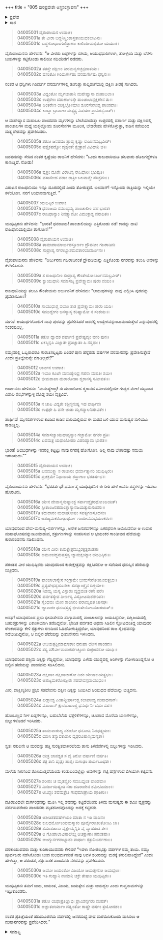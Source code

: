 +++
title = "005 ಪುರಪ್ರವೇಶೇ ಅಸ್ತ್ರಸಂಸ್ಥಾಪನಃ"
+++

<details><summary>ಪ್ರವೇಶ</summary>


।।   ಓಂ ಓಂ ನಮೋ ನಾರಾಯಣಾಯ।।   ಶ್ರೀ ವೇದವ್ಯಾಸಾಯ ನಮಃ ।।

ಶ್ರೀ ಕೃಷ್ಣದ್ವೈಪಾಯನ ವೇದವ್ಯಾಸ ವಿರಚಿತ  

**ಶ್ರೀ ಮಹಾಭಾರತ**

**ವಿರಾಟ ಪರ್ವ**

**ವೈರಾಟ ಪರ್ವ**

**ಅಧ್ಯಾಯ 5**

</details>


<details><summary>ಸಾರ</summary>

ಪಾಂಡವರು ವಿರಾಟನಗರದ ಬಳಿ ತಲುಪಿದುದು (1-8). ತಮ್ಮ ತಮ್ಮ ಆಯುಧಗಳನ್ನು ಇಳಿಸಿ, ಒಟ್ಟಿಗೇ ಕಟ್ಟಿ, ನಗರದ ಹೊರಗಿನ ಶ್ಮಶಾನದ ಸಮೀಪದಲ್ಲಿದ್ದ ಶಮೀವೃಕ್ಷದ ಮೇಲಿರಿಸಿ, ಮರದ ರೆಂಬೆಗೆ ಒಂದು ಶವವನ್ನು ನೇತುಹಾಕಿಸಿ ಪಾಂಡವರು ವಿರಾಟನಗರವನ್ನು ಪ್ರವೇಶಿಸಿದುದು (9-31).

</details>




> 04005001 ವೈಶಂಪಾಯನ ಉವಾಚ।  
04005001a ತೇ ವೀರಾ ಬದ್ಧನಿಸ್ತ್ರಿಂಶಾಸ್ತತಾಯುಧಕಲಾಪಿನಃ।  
04005001c ಬದ್ಧಗೋಧಾಂಗುಲಿತ್ರಾಣಾಃ ಕಾಲಿಂದೀಮಭಿತೋ ಯಯುಃ।।

ವೈಶಂಪಾಯನನು ಹೇಳಿದನು: “ಆ ವೀರರು ಖಡ್ಗಗಳನ್ನು ಬಿಗಿದು, ಆಯುಧಧಾರಿಗಳಾಗಿ, ತೋಳ್ಬಂದಿ ಮತ್ತು ಬೆರಳು ಬಂದಿಗಳನ್ನು ಕಟ್ಟಿಕೊಂಡು ಕಾಲಿಂದೀ ನದಿಯೆಡೆಗೆ ನಡೆದರು.

> 04005002a ತತಸ್ತೇ ದಕ್ಷಿಣಂ ತೀರಮನ್ವಗಚ್ಛನ್ಪದಾತಯಃ।  
04005002c ವಸಂತೋ ಗಿರಿದುರ್ಗೇಷು ವನದುರ್ಗೇಷು ಧನ್ವಿನಃ।।

ನಂತರ ಆ ಧನ್ವಿಗಳು ಗಿರಿದುರ್ಗ ವನದುರ್ಗಗಳಲ್ಲಿ ತಂಗುತ್ತಾ ಕಾಲ್ನಡುಗೆಯಲ್ಲಿ ದಕ್ಷಿಣ ತೀರಕ್ಕೆ ಸಾಗಿದರು.

> 04005003a ವಿಧ್ಯಂತೋ ಮೃಗಜಾತಾನಿ ಮಹೇಷ್ವಾಸಾ ಮಹಾಬಲಾಃ।  
04005003c ಉತ್ತರೇಣ ದಶಾರ್ಣಾಂಸ್ತೇ ಪಾಂಚಾಲಾನ್ದಕ್ಷಿಣೇನ ತು।।  
04005004a ಅಂತರೇಣ ಯಕೃಲ್ಲೋಮಾಂ ಶೂರಸೇನಾಂಶ್ಚ ಪಾಂಡವಾಃ।  
04005004c ಲುಬ್ಧಾ ಬ್ರುವಾಣಾ ಮತ್ಸ್ಯಸ್ಯ ವಿಷಯಂ ಪ್ರಾವಿಶನ್ವನಾತ್।।

ಆ ಮಹೇಷ್ವಾಸ ಮಹಾಬಲ ಪಾಂಡವರು ಮೃಗಗಳನ್ನು ಬೇಟೆಯಾಡುತ್ತಾ ಉತ್ತರದಲ್ಲಿ ದಶಾರ್ಣ ಮತ್ತು ದಕ್ಷಿಣದಲ್ಲಿ ಪಾಂಚಾಲಗಳ ಮಧ್ಯೆ ಯಕೃಲ್ಲೋಮ ಶೂರಸೇನಗಳ ಮೂಲಕ, ಬೇಡರೆಂದು ಹೇಳಿಕೊಳ್ಳುತ್ತಾ, ಕಾಡಿನ ಕಡೆಯಿಂದ ಮತ್ಸ್ಯದೇಶವನ್ನು ಪ್ರವೇಶಿಸಿದರು.

> 04005005a ತತೋ ಜನಪದಂ ಪ್ರಾಪ್ಯ ಕೃಷ್ಣಾ ರಾಜಾನಮಬ್ರವೀತ್।  
04005005c ಪಶ್ಯೈಕಪದ್ಯೋ ದೃಶ್ಯಂತೇ ಕ್ಷೇತ್ರಾಣಿ ವಿವಿಧಾನಿ ಚ।।

ಜನಪದವನ್ನು ಸೇರಿದ ನಂತರ ಕೃಷ್ಣೆಯು ರಾಜನಿಗೆ ಹೇಳಿದಳು: “ಒಂದು ಕಾಲುದಾರಿಯೂ ಹಲವಾರು ಹೊಲಗದ್ದೆಗಳೂ ಕಾಣುತ್ತಿವೆ. ನೋಡು!

> 04005006a ವ್ಯಕ್ತಂ ದೂರೇ ವಿರಾಟಸ್ಯ ರಾಜಧಾನೀ ಭವಿಷ್ಯತಿ।  
04005006c ವಸಾಮೇಹ ಪರಾಂ ರಾತ್ರಿಂ ಬಲವಾನ್ಮೇ ಪರಿಶ್ರಮಃ।।

ವಿರಾಟನ ರಾಜಧಾನಿಯು ಇನ್ನೂ ದೂರದಲ್ಲಿದೆ ಎಂದು ತೋರುತ್ತದೆ. ಬಲವಾನ್! ಇನ್ನೊಂದು ರಾತ್ರಿಯನ್ನು ಇಲ್ಲಿಯೇ ಕಳೆಯೋಣ. ನನಗೆ ಆಯಾಸವಾಗುತ್ತಿದೆ. ”

> 04005007 ಯುಧಿಷ್ಠಿರ ಉವಾಚ।  
04005007a ಧನಂಜಯ ಸಮುದ್ಯಮ್ಯ ಪಾಂಚಾಲೀಂ ವಹ ಭಾರತ।  
04005007c ರಾಜಧಾನ್ಯಾಂ ನಿವತ್ಸ್ಯಾಮೋ ವಿಮುಕ್ತಾಶ್ಚ ವನಾದಿತಃ।।

ಯುಧಿಷ್ಠಿರನು ಹೇಳಿದನು: “ಭಾರತ! ಧನಂಜಯ! ಪಾಂಚಾಲಿಯನ್ನು ಎತ್ತಿಕೊಂಡು ನಡೆ! ಕಾಡನ್ನು ದಾಟಿ ರಾಜಧಾನಿಯಲ್ಲಿಯೇ ತಂಗೋಣ!””

> 04005008 ವೈಶಂಪಾಯನ ಉವಾಚ।  
04005008a ತಾಮಾದಾಯಾರ್ಜುನಸ್ತೂರ್ಣಂ ದ್ರೌಪದೀಂ ಗಜರಾಡಿವ।  
04005008c ಸಂಪ್ರಾಪ್ಯ ನಗರಾಭ್ಯಾಶಮವತಾರಯದರ್ಜುನಃ।।

ವೈಶಂಪಾಯನನು ಹೇಳಿದನು: “ಅರ್ಜುನನು ಗಜರಾಜನಂತೆ ದ್ರೌಪದಿಯನ್ನು ಎತ್ತಿಕೊಂಡು ನಗರವನ್ನು ತಲುಪಿ ಅವಳನ್ನು ಕೆಳಗಿಳಿಸಿದನು.

> 04005009a ಸ ರಾಜಧಾನೀಂ ಸಂಪ್ರಾಪ್ಯ ಕೌಂತೇಯೋಽರ್ಜುನಮಬ್ರವೀತ್।  
04005009c ಕ್ವಾಯುಧಾನಿ ಸಮಾಸಜ್ಯ ಪ್ರವೇಕ್ಷ್ಯಾಮಃ ಪುರಂ ವಯಂ।।

ರಾಜಧಾನಿಯನ್ನು ತಲುಪಿ ಕೌಂತೇಯನು ಅರ್ಜುನನಿಗೆ ಹೇಳಿದನು: “ಆಯುಧಗಳನ್ನು ನಾವು ಎಲ್ಲಿರಿಸಿ ಪುರವನ್ನು ಪ್ರವೇಶಿಸೋಣ?

> 04005010a ಸಾಯುಧಾಶ್ಚ ವಯಂ ತಾತ ಪ್ರವೇಕ್ಷ್ಯಾಮಃ ಪುರಂ ಯದಿ।  
04005010c ಸಮುದ್ವೇಗಂ ಜನಸ್ಯಾಸ್ಯ ಕರಿಷ್ಯಾಮೋ ನ ಸಂಶಯಃ।।

ಮಗೂ! ಆಯುಧಗಳೊಂದಿಗೆ ನಾವು ಪುರವನ್ನು ಪ್ರವೇಶಿಸಿದರೆ ಜನರಲ್ಲಿ ಉದ್ವೇಗವನ್ನುಂಟುಮಾಡುತ್ತೇವೆ ಎನ್ನುವುದರಲ್ಲಿ ಸಂಶಯವಿಲ್ಲ.

> 04005011a ತತೋ ದ್ವಾದಶ ವರ್ಷಾಣಿ ಪ್ರವೇಷ್ಟವ್ಯಂ ವನಂ ಪುನಃ।  
04005011c ಏಕಸ್ಮಿನ್ನಪಿ ವಿಜ್ಞಾತೇ ಪ್ರತಿಜ್ಞಾತಂ ಹಿ ನಸ್ತಥಾ।।

ನಮ್ಮವರಲ್ಲಿ ಒಬ್ಬರಾದರೂ ಗುರುತಿಸಲ್ಪಟ್ಟರು ಎಂದರೆ ಪುನಃ ಹನ್ನೆರಡು ವರ್ಷಗಳ ವನವಾಸವನ್ನು ಪ್ರವೇಶಿಸುತ್ತೇವೆ ಎಂದು ಪ್ರತಿಜ್ಞೆಯನ್ನೇ ಮಾಡಿಲ್ಲವೇ?”

> 04005012 ಅರ್ಜುನ ಉವಾಚ।  
04005012a ಇಯಂ ಕೂಟೇ ಮನುಷ್ಯೇಂದ್ರ ಗಹನಾ ಮಹತೀ ಶಮೀ।  
04005012c ಭೀಮಶಾಖಾ ದುರಾರೋಹಾ ಶ್ಮಶಾನಸ್ಯ ಸಮೀಪತಃ।।

ಅರ್ಜುನನು ಹೇಳಿದನು: “ಮನುಷ್ಯೇಂದ್ರ! ಈ ದುರಾರೋಹ ಶ್ಮಶಾನದ ಸಮೀಪದಲ್ಲಿಯೇ ಗುಡ್ಡದ ಮೇಲೆ ದಟ್ಟವಾದ ವಿಶಾಲ ರೆಂಭೆಗಳನ್ನುಳ್ಳ ದೊಡ್ಡ ಶಮೀ ವೃಕ್ಷವಿದೆ.

> 04005013a ನ ಚಾಪಿ ವಿದ್ಯತೇ ಕಶ್ಚಿನ್ಮನುಷ್ಯ ಇಹ ಪಾರ್ಥಿವ।  
04005013c ಉತ್ಪಥೇ ಹಿ ವನೇ ಜಾತಾ ಮೃಗವ್ಯಾಲನಿಷೇವಿತೇ।।

ಪಾರ್ಥಿವ! ಮೃಗಸರ್ಪಗಳಿಂದ ಕೂಡಿದ ಕಾಡಿನ ದಾರಿಯಲ್ಲಿರುವ ಈ ಮರದ ಬಳಿ ಯಾವ ಮನುಷ್ಯರ ಸುಳಿಯೂ ಕಾಣುತ್ತಿಲ್ಲ.

> 04005014a ಸಮಾಸಜ್ಯಾಯುಧಾನ್ಯಸ್ಯಾಂ ಗಚ್ಛಾಮೋ ನಗರಂ ಪ್ರತಿ।  
04005014c ಏವಮತ್ರ ಯಥಾಜೋಷಂ ವಿಹರಿಷ್ಯಾಮ ಭಾರತ।।

ಭಾರತ! ಆಯುಧಗಳನ್ನು ಇದರಲ್ಲಿ ಕಟ್ಟಿಟ್ಟು ನಾವು ನಗರಕ್ಕೆ ಹೋಗೋಣ. ಅಲ್ಲಿ ನಾವು ಬೇಕಾದಷ್ಟು ಸಮಯ ಇರಬಹುದು.””

> 04005015 ವೈಶಂಪಾಯನ ಉವಾಚ।  
04005015a ಏವಮುಕ್ತ್ವಾ ಸ ರಾಜಾನಂ ಧರ್ಮಾತ್ಮಾನಂ ಯುಧಿಷ್ಠಿರಂ।  
04005015c ಪ್ರಚಕ್ರಮೇ ನಿಧಾನಾಯ ಶಸ್ತ್ರಾಣಾಂ ಭರತರ್ಷಭ।।

ವೈಶಂಪಾಯನನು ಹೇಳಿದನು: “ಭರತರ್ಷಭ! ಧರ್ಮಾತ್ಮ ಯುಧಿಷ್ಠಿರನಿಗೆ ಈ ರೀತಿ ಹೇಳಿ ಅವನು ಶಸ್ತ್ರಗಳನ್ನು ಇರಿಸಲು ಹೊರಟನು.

> 04005016a ಯೇನ ದೇವಾನ್ಮನುಷ್ಯಾಂಶ್ಚ ಸರ್ಪಾಂಶ್ಚೈಕರಥೋಽಜಯತ್।  
04005016c ಸ್ಫೀತಾಂಜನಪದಾಂಶ್ಚಾನ್ಯಾನಜಯತ್ಕುರುನಂದನಃ।।   
04005017a ತದುದಾರಂ ಮಹಾಘೋಷಂ ಸಪತ್ನಗಣಸೂದನಂ।  
04005017c ಅಪಜ್ಯಮಕರೋತ್ಪಾರ್ಥೋ ಗಾಂಡೀವಮಭಯಂಕರಂ।।

ಯಾವುದರಿಂದ ದೇವ-ಮನುಷ್ಯ-ಸರ್ಪಗಳನ್ನೂ, ಅನೇಕ ಜನಪದಗಳನ್ನೂ ಏಕರಥನಾಗಿ ಜಯಿಸಿದನೋ ಆ ಉದಾರ ಮಹಾಘೋಷವನ್ನುಂಟುಮಾಡುವ, ಶತ್ರುಗಣಗಳನ್ನು ಸಂಹರಿಸುವ ಆ ಭಯಂಕರ ಗಾಂಡೀವದ ಹೆದೆಯನ್ನು ಕುರುನಂದನನು ಸಡಿಲಿಸಿದನು.

> 04005018a ಯೇನ ವೀರಃ ಕುರುಕ್ಷೇತ್ರಮಭ್ಯರಕ್ಷತ್ಪರಂತಪಃ।   
04005018c ಅಮುಂಚದ್ಧನುಷಸ್ತಸ್ಯ ಜ್ಯಾಮಕ್ಷಯ್ಯಾಂ ಯುಧಿಷ್ಠಿರಃ।।

ಪರಂತಪ ವೀರ ಯುಧಿಷ್ಠಿರನು ಯಾವುದರಿಂದ ಕುರುಕ್ಷೇತ್ರವನ್ನು ರಕ್ಷಿಸಿದನೋ ಆ ಸವೆಯದ ಧನುಸ್ಸಿನ ಹೆದೆಯನ್ನು ಬಿಚ್ಚಿದನು.

> 04005019a ಪಾಂಚಾಲಾನ್ಯೇನ ಸಂಗ್ರಾಮೇ ಭೀಮಸೇನೋಽಜಯತ್ಪ್ರಭುಃ।  
04005019c ಪ್ರತ್ಯಷೇಧದ್ಬಹೂನೇಕಃ ಸಪತ್ನಾಂಶ್ಚೈವ ದಿಗ್ಜಯೇ।।  
04005020a ನಿಶಮ್ಯ ಯಸ್ಯ ವಿಸ್ಫಾರಂ ವ್ಯದ್ರವಂತ ರಣೇ ಪರೇ।   
04005020c ಪರ್ವತಸ್ಯೇವ ದೀರ್ಣಸ್ಯ ವಿಸ್ಫೋಟಮಶನೇರಿವ।।  
04005021a ಸೈಂಧವಂ ಯೇನ ರಾಜಾನಂ ಪರಾಮೃಷತ ಚಾನಘ।  
04005021c ಜ್ಯಾಪಾಶಂ ಧನುಷಸ್ತಸ್ಯ ಭೀಮಸೇನೋಽವತಾರಯತ್।।

ಅನಘ! ಯಾವುದರಿಂದ ಪ್ರಭು ಭೀಮಸೇನನು ಸಂಗ್ರಾಮದಲ್ಲಿ ಪಾಂಚಾಲರನ್ನು ಜಯಿಸಿದ್ದನೋ, ದಿಗ್ವಿಜಯದಲ್ಲಿ ಬಹುಶತ್ರುಗಳನ್ನು ಏಕಾಂಗಿಯಾಗಿ ತಡೆಡಿದ್ದನೋ, ಛೇದಿತ ಪರ್ವತದ ಅಥವಾ ಸಿಡಿಲಿನ ಸ್ಫೋಟದಂತಿದ್ದ ಯಾವುದರ ಠೇಂಕಾರವನ್ನು ಕೇಳಿ ಶತ್ರುಗಳು ರಣದಿಂದ ಓಡಿಹೋಗುತ್ತಿದ್ದರೋ, ಯಾವುದರಿಂದ ರಾಜ ಸೈಂಧವನನ್ನು ಸದೆಬಡಿದಿದ್ದನೋ, ಆ ಬಿಲ್ಲಿನ ಹೆದೆಯನ್ನು ಭೀಮಸೇನನು ಇಳಿಸಿದನು.

> 04005022a ಅಜಯತ್ಪಶ್ಚಿಮಾಮಾಶಾಂ ಧನುಷಾ ಯೇನ ಪಾಂಡವಃ।  
04005022c ತಸ್ಯ ಮೌರ್ವೀಮಪಾಕರ್ಷಚ್ಚೂರಃ ಸಂಕ್ರಂದನೋ ಯುಧಿ।।

ಯಾವುದರಿಂದ ಪಶ್ಚಿಮ ದಿಕ್ಕನ್ನು ಗೆದ್ದಿದ್ದನೋ, ಯಾವುದನ್ನು ಎಳೆದು ಯುದ್ಧದಲ್ಲಿ ಅರಿಗಳನ್ನು ಗೋಳಾಡಿಸಿದ್ದನೋ ಆ ಬಿಲ್ಲಿನ ಹೆದೆಯನ್ನು ಪಾಂಡವನು ಸಡಿಸಿಲಿದನು.

> 04005023a ದಕ್ಷಿಣಾಂ ದಕ್ಷಿಣಾಚಾರೋ ದಿಶಂ ಯೇನಾಜಯತ್ಪ್ರಭುಃ।  
04005023c ಅಪಜ್ಯಮಕರೋದ್ವೀರಃ ಸಹದೇವಸ್ತದಾಯುಧಂ।।

ವೀರ, ದಾಕ್ಷಿಣ್ಯಶೀಲ ಪ್ರಭು ಸಹದೇವನು ದಕ್ಷಿಣ ದಿಕ್ಕನ್ನು ಜಯಿಸಿದ ಆಯುಧದ ಹೆದೆಯನ್ನು ಬಿಚ್ಚಿದನು.

> 04005024a ಖಡ್ಗಾಂಶ್ಚ ಪೀತಾನ್ದೀರ್ಘಾಂಶ್ಚ ಕಲಾಪಾಂಶ್ಚ ಮಹಾಧನಾನ್।  
04005024c ವಿಪಾಠಾನ್ ಕ್ಷುರಧಾರಾಂಶ್ಚ ಧನುರ್ಭಿರ್ನಿದಧುಃ ಸಹ।।

ಹೊಂಬಣ್ಣದ ನೀಳ ಖಡ್ಗಗಳನ್ನೂ, ಬಹುಬೆಲೆಯ ಭತ್ತಳಿಕೆಗಳನ್ನೂ, ಚೂಪಾದ ಮೊನೆಯ ಬಾಣಗಳನ್ನೂ, ಬಿಲ್ಲುಗಳೊಡನೆ ಇರಿಸಿದರು.

> 04005025a ತಾಮುಪಾರುಹ್ಯ ನಕುಲೋ ಧನೂಂಷಿ ನಿದಧತ್ಸ್ವಯಂ।  
04005025c ಯಾನಿ ತಸ್ಯಾವಕಾಶಾನಿ ದೃಢರೂಪಾಣ್ಯಮನ್ಯತ।।

ಸ್ವತಃ ನಕುಲನೇ ಆ ಮರವನ್ನು ಹತ್ತಿ ಸುರಕ್ಷಿತವಾಗಿರಲೆಂದು ತಾನು ತಿಳಿದೆಡೆಗಳಲ್ಲಿ ಬಿಲ್ಲುಗಳನ್ನು ಇರಿಸಿದನು.

> 04005026a ಯತ್ರ ಚಾಪಶ್ಯತ ಸ ವೈ ತಿರೋ ವರ್ಷಾಣಿ ವರ್ಷತಿ।  
04005026c ತತ್ರ ತಾನಿ ದೃಢೈಃ ಪಾಶೈಃ ಸುಗಾಢಂ ಪರ್ಯಬಂಧತ।।

ಮಳೆಯ ನೀರಿನಿಂದ ತೋಯುತ್ತದೆಯೆಂದು ಕಂಡುಬಂದಲ್ಲೆಲ್ಲಾ ಅವುಗಳನ್ನು ಗಟ್ಟಿ ಹಗ್ಗಗಳಿಂದ ಬಿಗಿಯಾಗಿ ಕಟ್ಟಿದನು.

> 04005027a ಶರೀರಂ ಚ ಮೃತಸ್ಯೈಕಂ ಸಮಬಧ್ನಂತ ಪಾಂಡವಾಃ।  
04005027c ವಿವರ್ಜಯಿಷ್ಯಂತಿ ನರಾ ದೂರಾದೇವ ಶಮೀಮಿಮಾಂ।।  
04005027e ಆಬದ್ಧಂ ಶವಮತ್ರೇತಿ ಗಂಧಮಾಘ್ರಾಯ ಪೂತಿಕಂ।।

ದೂರದಿಂದಲೇ ದುರ್ಗಂಧವನ್ನು ಮೂಸಿ ಇಲ್ಲಿ ಶವವನ್ನು ಕಟ್ಟಿದೆಯೆಂದು ತಿಳಿದು ಮನುಷ್ಯರು ಈ ಶಮೀ ವೃಕ್ಷವನ್ನು ವರ್ಜಿಸುವರೆಂದು ಪಾಂಡವರು ಮೃತಶರೀರವೊಂದನ್ನು ಅದಕ್ಕೆ ಕಟ್ಟಿದರು.

> 04005028a ಅಶೀತಿಶತವರ್ಷೇಯಂ ಮಾತಾ ನ ಇತಿ ವಾದಿನಃ।  
04005028c ಕುಲಧರ್ಮೋಽಯಮಸ್ಮಾಕಂ ಪೂರ್ವೈರಾಚರಿತೋಽಪಿ ಚ।।  
04005028e ಸಮಾಸಜಾನಾ ವೃಕ್ಷೇಽಸ್ಮಿನ್ನಿತಿ ವೈ ವ್ಯಾಹರಂತಿ ತೇ।।  
04005029a ಆ ಗೋಪಾಲಾವಿಪಾಲೇಭ್ಯ ಆಚಕ್ಷಾಣಾಃ ಪರಂತಪಾಃ।  
04005029c ಆಜಗ್ಮುರ್ನಗರಾಭ್ಯಾಶಂ ಪಾರ್ಥಾಃ ಶತ್ರುನಿಬರ್ಹಣಾಃ।।

ದನಕಾಯುವವರು ಮತ್ತು ಕುರಿಕಾಯುವವರು ಕೇಳಿದರೆ “ಇವಳು ನೋರೆಂಭತ್ತು ವರ್ಷಗಳ ನಮ್ಮ ತಾಯಿ. ನಮ್ಮು ಪೂರ್ವಜರು ನಡೆಸಿಕೊಂಡು ಬಂದ ಕುಲಧರ್ಮದಂತೆ ನಾವು ಅವಳ ಶರೀರವನ್ನು ಮರಕ್ಕೆ ತಗುಲಿಹಾಕಿದ್ದೇವೆ” ಎಂದು ಹೇಳುತ್ತಾ, ಆ ಪರಂತಪ, ಶತ್ರುನಾಶಕ ಪಾಂಡವರು ನಗರವನ್ನು ಪ್ರವೇಶಿಸಿದರು.

> 04005030a ಜಯೋ ಜಯಂತೋ ವಿಜಯೋ ಜಯತ್ಸೇನೋ ಜಯದ್ಬಲಃ।  
04005030c ಇತಿ ಗುಹ್ಯಾನಿ ನಾಮಾನಿ ಚಕ್ರೇ ತೇಷಾಂ ಯುಧಿಷ್ಠಿರಃ।।

ಯುಧಿಷ್ಠಿರನು ತಮಗೆ ಜಯ, ಜಯಂತ, ವಿಜಯ, ಜಯತ್ಸೇನ ಮತ್ತು ಜಯದ್ಬಲ ಎಂದು ಗುಪ್ತನಾಮಗಳನ್ನು ಇಟ್ಟುಕೊಂಡನು.

> 04005031a ತತೋ ಯಥಾಪ್ರತಿಜ್ಞಾಭಿಃ ಪ್ರಾವಿಶನ್ನಗರಂ ಮಹತ್।  
04005031c ಅಜ್ಞಾತಚರ್ಯಾಂ ವತ್ಸ್ಯಂತೋ ರಾಷ್ಟ್ರೇ ವರ್ಷಂ ತ್ರಯೋದಶಂ।।

ನಂತರ ಪ್ರತಿಜ್ಞೆಯಂತೆ ಹದಿಮೂರನೆಯ ವರ್ಷದಲ್ಲಿ ಜನರಮಧ್ಯೆ ವೇಷ ಮರೆಯಿಸಿಕೊಂಡು ವಾಸಿಸಲು ಆ ಮಹಾನಗರವನ್ನು ಪ್ರವೇಶಿಸಿದರು.”




<details><summary>ಸಮಾಪ್ತಿ</summary>


ಇತಿ ಶ್ರೀಮಹಾಭಾರತೇ ವಿರಾಟಪರ್ವಣಿ ವೈರಾಟಪರ್ವಣಿ ಪುರಪ್ರವೇಶೇ ಅಸ್ತ್ರಸಂಸ್ಥಾಪನೇ ಪಂಚಮೋಽಧ್ಯಾಯಃ।।  
ಇದು ಶ್ರೀ ಮಹಾಭಾರತದ ವಿರಾಟಪರ್ವದಲ್ಲಿ ವೈರಾಟಪರ್ವದಲ್ಲಿ ಪುರಪ್ರವೇಶದಲ್ಲಿ ಅಸ್ತ್ರಸಂಸ್ಥಾಪನೆಯೆನ್ನುವ ಐದನೆಯ ಅಧ್ಯಾಯವು.


</details>
